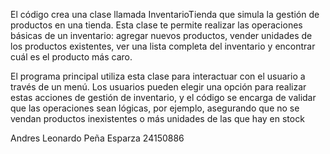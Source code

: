 El código crea una clase llamada InventarioTienda que simula la gestión de productos en una tienda. Esta clase te permite realizar las operaciones básicas de un inventario: 
agregar nuevos productos, vender unidades de los productos existentes, ver una lista completa del inventario y encontrar cuál es el producto más caro.

El programa principal utiliza esta clase para interactuar con el usuario a través de un menú. Los usuarios pueden elegir una opción para realizar estas acciones de gestión de inventario, 
y el código se encarga de validar que las operaciones sean lógicas, por ejemplo, asegurando que no se vendan productos inexistentes o más unidades de las que hay en stock



Andres Leonardo Peña Esparza 24150886
